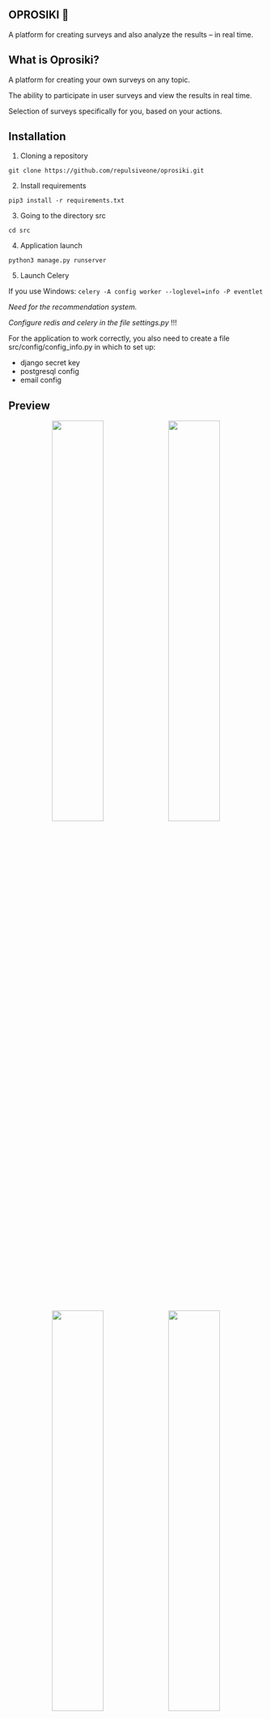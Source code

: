 ## OPROSIKI 🧩
A platform for creating surveys and also analyze the results – in real time.

## What is Oprosiki?
А platform for creating your own surveys on any topic.

The ability to participate in user surveys and view the results in real time.

Selection of surveys specifically for you, based on your actions.


## Installation

1. Cloning a repository

```git clone https://github.com/repulsiveone/oprosiki.git```

2. Install requirements

 ```pip3 install -r requirements.txt```
 
3. Going to the directory src

```cd src```

4. Application launch

```python3 manage.py runserver```

5. Launch Celery

If you use Windows:
```celery -A config worker --loglevel=info -P eventlet```

*Need for the recommendation system.*

*Configure redis and celery in the file settings.py* !!!

For the application to work correctly, you also need to create a file src/config/config_info.py in which to set up: 
- django secret key
- postgresql config
- email config

## Preview
<p align="center">
  <img src="https://github.com/user-attachments/assets/156e5bcf-19a5-4402-bbf6-eed111609020" width="45%" />
  <img src="https://github.com/user-attachments/assets/0f3105fb-8e27-450a-aa2c-0cd6af7f292c" width="45%" />
  <img src="https://github.com/user-attachments/assets/0ade7ba4-df58-47cb-a5ae-ea80b4af8096" width="45%" />
  <img src="https://github.com/user-attachments/assets/c3b331d9-ffc4-4e79-b9c6-f894570e968b" width="45%" />
</p>
